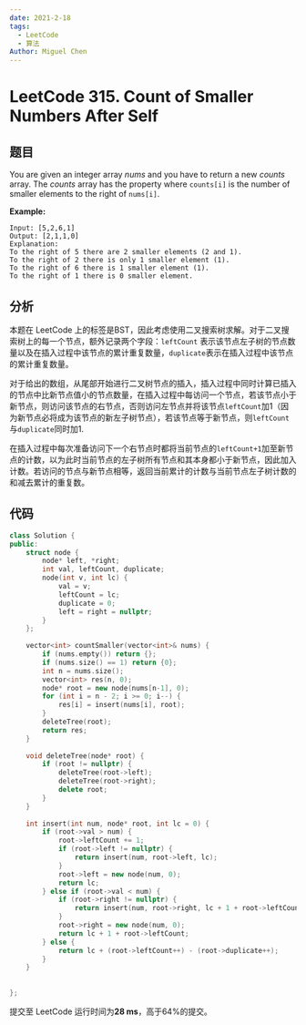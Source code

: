 ```yaml
---
date: 2021-2-18
tags: 
  - LeetCode
  - 算法
Author: Miguel Chen
---
```

# LeetCode 315. Count of Smaller Numbers After Self

## 题目

You are given an integer array *nums* and you have to return a new *counts* array. The *counts* array has the property where `counts[i]` is the number of smaller elements to the right of `nums[i]`.

**Example:**

```
Input: [5,2,6,1]
Output: [2,1,1,0] 
Explanation:
To the right of 5 there are 2 smaller elements (2 and 1).
To the right of 2 there is only 1 smaller element (1).
To the right of 6 there is 1 smaller element (1).
To the right of 1 there is 0 smaller element.
```

## 分析

本题在 LeetCode 上的标签是BST，因此考虑使用二叉搜索树求解。对于二叉搜索树上的每一个节点，额外记录两个字段：`leftCount` 表示该节点左子树的节点数量以及在插入过程中该节点的累计重复数量，`duplicate`表示在插入过程中该节点的累计重复数量。

对于给出的数组，从尾部开始进行二叉树节点的插入，插入过程中同时计算已插入的节点中比新节点值小的节点数量，在插入过程中每访问一个节点，若该节点小于新节点，则访问该节点的右节点，否则访问左节点并将该节点`leftCount`加1（因为新节点必将成为该节点的新左子树节点），若该节点等于新节点，则`leftCount`与`duplicate`同时加1.

在插入过程中每次准备访问下一个右节点时都将当前节点的`leftCount+1`加至新节点的计数，以为此时当前节点的左子树所有节点和其本身都小于新节点，因此加入计数。若访问的节点与新节点相等，返回当前累计的计数与当前节点左子树计数的和减去累计的重复数。

## 代码

```cpp
class Solution {
public:
    struct node {
        node* left, *right;
        int val, leftCount, duplicate;
        node(int v, int lc) {
            val = v;
            leftCount = lc;
            duplicate = 0;
            left = right = nullptr;
        }
    };
    
    vector<int> countSmaller(vector<int>& nums) {
        if (nums.empty()) return {};
        if (nums.size() == 1) return {0};
        int n = nums.size();
        vector<int> res(n, 0);
        node* root = new node(nums[n-1], 0);
        for (int i = n - 2; i >= 0; i--) {
            res[i] = insert(nums[i], root);
        }
        deleteTree(root);
        return res;
    }
    
    void deleteTree(node* root) {
        if (root != nullptr) {
            deleteTree(root->left);
            deleteTree(root->right);
            delete root;
        }
    }
    
    int insert(int num, node* root, int lc = 0) {
        if (root->val > num) {
            root->leftCount += 1;
            if (root->left != nullptr) {
                return insert(num, root->left, lc);
            }
            root->left = new node(num, 0);
            return lc;
        } else if (root->val < num) {
            if (root->right != nullptr) {
                return insert(num, root->right, lc + 1 + root->leftCount);
            }
            root->right = new node(num, 0);
            return lc + 1 + root->leftCount;    
        } else {
            return lc + (root->leftCount++) - (root->duplicate++);
        }
    } 
    
    
};
```

提交至 LeetCode 运行时间为**28 ms**，高于64%的提交。